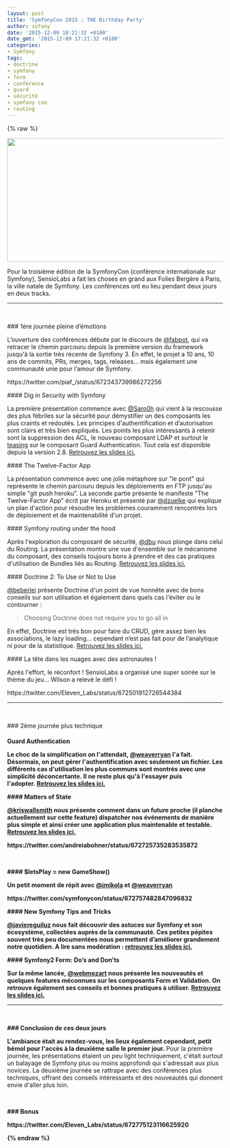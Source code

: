 ```yaml
---
layout: post
title: 'SymfonyCon 2015 : THE Birthday Party'
author: sofany
date: '2015-12-09 18:21:32 +0100'
date_gmt: '2015-12-09 17:21:32 +0100'
categories:
- Symfony
tags:
- doctrine
- symfony
- form
- conférence
- guard
- sécurité
- symfony con
- routing
---
```

{% raw %}
<p><img class="alignnone" src="http://pariscon2015.symfony.com/bundles/sensiosymfonylive/images/pariscon2015/assets/header.jpg" alt="" width="916" height="289" /></p>
<p><span style="font-weight: 400;">Pour la troisième édition de la SymfonyCon (conférence internationale sur Symfony), SensioLabs a fait les choses en grand aux Folies Bergère à Paris, la ville natale de Symfony. Les conférences ont eu lieu pendant deux jours en deux tracks.</span></p>
<hr />
<p>&nbsp;</p>
### 1ère journée pleine d’émotions
<p><span style="font-weight: 400;">L’ouverture des conférences débute par le discours de <a class="ProfileHeaderCard-screennameLink u-linkComplex js-nav" href="https://twitter.com/fabpot" target="_blank">@<span class="u-linkComplex-target">fabpot</span></a>, qui va retracer le chemin parcouru depuis la première version du framework jusqu'à la sortie très récente de Symfony 3. En effet, le projet a 10 ans, 10 ans de commits, PRs, merges, tags, releases… mais également une communauté unie pour l’amour de Symfony.</span></p>
<p>https://twitter.com/piaf_/status/672343739986272256</p>
#### Dig in Security with Symfony
<p><span style="font-weight: 400;">La première présentation commence avec <a class="ProfileHeaderCard-screennameLink u-linkComplex js-nav" href="https://twitter.com/Saro0h" target="_blank">@<span class="u-linkComplex-target">Saro0h</span></a> qui vient à la rescousse des plus fébriles sur la sécurité pour démystifier un des composants les plus craints et redoutés. Les principes d'authentification et d’autorisation sont clairs et très bien expliqués. Les points les plus intéressants à retenir sont la suppression des ACL, le nouveau composant LDAP et surtout le <a href="#conf-guard-authentication">teasing</a> sur le composant Guard Authentication. Tout cela est disponible depuis la version 2.8. <a href="https://speakerdeck.com/saro0h/symfonycon-paris-dig-in-security" target="_blank">Retrouvez les slides ici.</a></span></p>
#### The Twelve-Factor App
<p>La présentation commence avec une jolie métaphore sur "le pont" qui représente le chemin parcouru depuis les déploiements en FTP jusqu'au simple "git push heroku". La seconde partie présente le manifeste "The Twelve-Factor App" écrit par Heroku et présenté par <a class="ProfileHeaderCard-screennameLink u-linkComplex js-nav" href="https://twitter.com/dzuelke" target="_blank">@<span class="u-linkComplex-target">dzuelke</span></a> qui explique un plan d'action pour résoudre les problèmes couramment rencontrés lors de déploiement et de maintenabilité d'un projet.</p>
#### Symfony routing under the hood
<p>Après l'exploration du composant de sécurité, <a class="ProfileHeaderCard-screennameLink u-linkComplex js-nav" href="https://twitter.com/dbu" target="_blank">@<span class="u-linkComplex-target">dbu</span></a> nous plonge dans celui du Routing. La présentation montre une vue d'ensemble sur le mécanisme du composant, des conseils toujours bons à prendre et des cas pratiques d'utilisation de Bundles liés au Routing. <a href="http://davidbu.ch/slides/2015-12-03-symfony-routing.html#1" target="_blank">Retrouvez les slides ici.</a></p>
#### Doctrine 2: To Use or Not to Use
<p><a class="ProfileHeaderCard-screennameLink u-linkComplex js-nav" href="https://twitter.com/beberlei" target="_blank">@<span class="u-linkComplex-target">beberlei</span></a> présente Doctrine d'un point de vue honnête avec de bons conseils sur son utilisation et également dans quels cas l'éviter ou le contourner :</p>
<blockquote><p>Choosing Doctrine does not require you to go all in</p></blockquote>
<p>En effet, Doctrine est très bon pour faire du CRUD, gère assez bien les associations, le lazy loading… cependant n’est pas fait pour de l’analytique ni pour de la statistique. <a href="https://qafoo.com/talks/15_12_symfonycon_paris_doctrine2_to_use_or_not_to_use.pdf" target="_blank">Retrouvez les slides ici.</a></p>
#### La tête dans les nuages avec des astronautes !
<p>Après l'effort, le réconfort ! SensioLabs a organisé une super soirée sur le thème du jeu... Wilson a relevé le défi !</p>
<p>https://twitter.com/Eleven_Labs/status/672501912726544384</p>
<hr />
<p>&nbsp;</p>
### 2ème journée plus technique
<h4 id="conf-guard-authentication">Guard Authentication
<p class="p1"><span class="s1">Le choc de la simplification on l'attendait, <a class="ProfileHeaderCard-screennameLink u-linkComplex js-nav" href="https://twitter.com/weaverryan" target="_blank">@<span class="u-linkComplex-target">weaverryan</span></a> l'a fait. Désormais, on peut gérer l'authentification avec seulement un fichier. Les différents cas d'utilisation les plus communs sont montrés avec une simplicité déconcertante. Il ne reste plus qu'à l'essayer puis l'adopter. </span><a href="http://fr.slideshare.net/weaverryan/guard-authentication-powerful-beautiful-security" target="_blank">Retrouvez les slides ici.</a></p>
#### Matters of State
<p><a class="ProfileHeaderCard-screennameLink u-linkComplex js-nav" href="https://twitter.com/kriswallsmith" target="_blank">@<span class="u-linkComplex-target">kriswallsmith</span></a> nous présente comment dans un future proche (il planche actuellement sur cette feature) dispatcher nos événements de manière plus simple et ainsi créer une application plus maintenable et testable. <a href="http://fr.slideshare.net/kriswallsmith/matters-of-state-55843873" target="_blank">Retrouvez les slides ici.</a></p>
<p>https://twitter.com/andreiabohner/status/672725735283535872</p>
<p>&nbsp;</p>
#### $letsPlay = new GameShow()
<p>Un petit moment de répit avec <a class="ProfileHeaderCard-screennameLink u-linkComplex js-nav" href="https://twitter.com/jmikola">@<span class="u-linkComplex-target">jmikola</span></a> et <a class="ProfileHeaderCard-screennameLink u-linkComplex js-nav" href="https://twitter.com/weaverryan" target="_blank">@<span class="u-linkComplex-target">weaverryan</span></a></p>
<p>https://twitter.com/symfonycon/status/672757482847096832</p>
#### New Symfony Tips and Tricks
<p><a class="ProfileHeaderCard-screennameLink u-linkComplex js-nav" href="https://twitter.com/javiereguiluz" target="_blank">@<span class="u-linkComplex-target">javiereguiluz</span></a> nous fait découvrir des astuces sur Symfony et son écosystème, collectées auprès de la communauté. Ces petites pépites souvent très peu documentées nous permettent d’améliorer grandement notre quotidien. A lire sans modération : <a href="http://fr.slideshare.net/javier.eguiluz/new-symfony-tips-tricks-symfonycon-paris-2015" target="_blank">retrouvez les slides ici.</a></p>
#### Symfony2 Form: Do’s and Don’ts
<p>Sur la même lancée, <a class="ProfileHeaderCard-screennameLink u-linkComplex js-nav" href="https://twitter.com/webmozart" target="_blank">@<span class="u-linkComplex-target">webmozart</span></a> nous présente les nouveautés et quelques features méconnues sur les composants Form et Validation. On retrouve également ses conseils et bonnes pratiques à utiliser. <a href="https://speakerdeck.com/webmozart/symfony2-forms-dos-and-donts" target="_blank">Retrouvez les slides ici.</a></p>
<hr />
<p>&nbsp;</p>
### Conclusion de ces deux jours
<p>L'ambiance était au rendez-vous, les lieux également cependant, petit bémol pour l'accès à la deuxième salle le premier jour. <span style="font-weight: 400;">Pour la première journée, les présentations étaient un peu light techniquement, c'était surtout un balayage de Symfony plus ou moins approfondi qui s'adressait aux plus novices. La deuxième journée se rattrape avec des conférences plus techniques, offrant des conseils intéressants et des nouveautés qui donnent envie d'aller plus loin.</span></p>
<p>&nbsp;</p>
### Bonus
<p>https://twitter.com/Eleven_Labs/status/672775123116625920</p>
{% endraw %}
